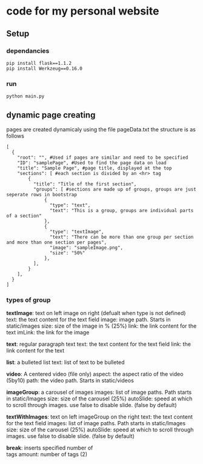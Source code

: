 # code for my personal website

## Setup
### dependancies
```
pip install flask==1.1.2
pip install Werkzeug==0.16.0
```

### run
```
python main.py
```

## dynamic page creating

pages are created dynamicaly using the file pageData.txt the structure is as follows
```
[
  {
    "root": "", #Used if pages are similar and need to be specified
    "ID": "samplePage", #Used to find the page data on load
    "title": "Sample Page", #page title, displayed at the top
    "sections": [ #each section is divided by an <hr> tag
        {
          "title": "Title of the first section",
          "groups": [ #sections are made up of groups, groups are just seperate rows in bootstrap
              {
                "type": "text",
                "text": "This is a group, groups are individual parts of a section"
              },
              {
                "type": "textImage",
                "text": "There can be more than one group per section and more than one section per pages",
                "image": "sampleImage.png",
                "size": "50%"
              },
          ],
        }
    ],
  }
]
```

### types of group
**textImage**: text on left image on right (defualt when type is not defined)
text: the text content for the text field
image: image path. Starts in static/images
size: size of the image in % (25%)
link: the link content for the text
imLink: the link for the image

**text**: regular paragraph text
text: the text content for the text field
link: the link content for the text

**list**: a bulleted list
text: list of text to be bulleted

**video**: A centered video (file only)
aspect: the aspect ratio of the video (5by10)
path: the video path. Starts in static/videos

**imageGroup**: a carousel of images
images: list of image paths. Path starts in static/Images
size: size of the carousel (25%)
autoSlide: speed at which to scroll through images. use false to disable slide. (false by default)

**textWithImages**: text on left imageGroup on the right
text: the text content for the text field
images: list of image paths. Path starts in static/Images
size: size of the carousel (25%)
autoSlide: speed at which to scroll through images. use false to disable slide. (false by default)

**break**: inserts specified number of <br> tags
amount: number of tags (2)
